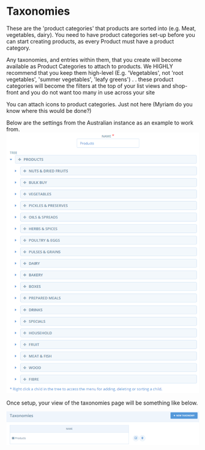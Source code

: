 # Taxonomies

These are the 'product categories' that products are sorted into \(e.g. Meat, vegetables, dairy\). You need to have product categories set-up before you can start creating products, as every Product must have a product category.

Any taxonomies, and entries within them, that you create will become available as Product Categories to attach to products. We HIGHLY recommend that you keep them high-level \(E.g. 'Vegetables', not 'root vegetables', 'summer vegetables', 'leafy greens'\) . . these product categories will become the filters at the top of your list views and shop-front and you do not want too many in use across your site

You can attach icons to product categories. Just not here \(Myriam do you know where this would be done?\)

Below are the settings from the Australian instance as an example to work from.![](/assets/Taxonomies)

Once setup, your view of the taxonomies page will be something like below.

![](/assets/ProductsTaxonomies.png)

